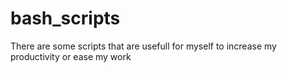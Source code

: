 # bash_scripts
  
  There are some scripts that are usefull for myself to increase my productivity or ease my work


